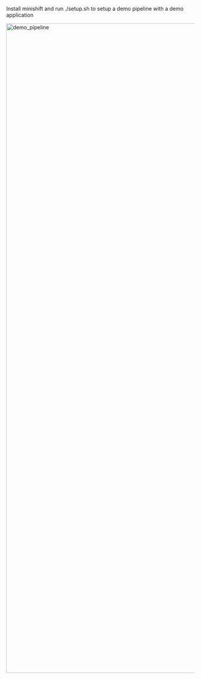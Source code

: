 Install minishift and run ./setup.sh to setup a demo pipeline with a demo application

<img width="1736" alt="demo_pipeline" src="https://user-images.githubusercontent.com/1139272/42157702-b8bfadec-7dee-11e8-9146-6cbc0eec7d20.png">
